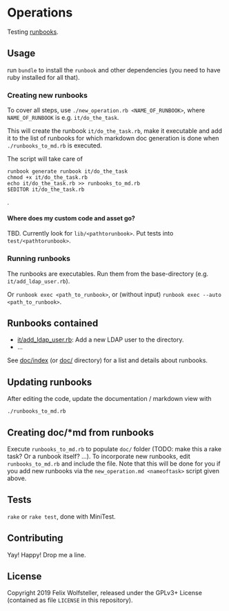 # Operations

Testing [runbooks](https://github.com/braintree/runbook).

## Usage

run `bundle` to install the `runbook` and other dependencies (you need to have ruby installed for all that).

### Creating new runbooks

To cover all steps, use `./new_operation.rb <NAME_OF_RUNBOOK>`, where `NAME_OF_RUNBOOK` is e.g. `it/do_the_task`.

This will create the runbook `it/do_the_task.rb`, make it executable and add it to the list of runbooks for which markdown doc generation is done when `./runbooks_to_md.rb` is executed.

The script will take care of

    runbook generate runbook it/do_the_task
    chmod +x it/do_the_task.rb
    echo it/do_the_task.rb >> runbooks_to_md.rb
    $EDITOR it/do_the_task.rb
.

#### Where does my custom code and asset go?

TBD. Currently look for `lib/<pathtorunbook>`.  Put tests into `test/<pathtorunbook>`.

### Running runbooks

The runbooks are executables.  Run them from the base-directory (e.g. `it/add_ldap_user.rb`).

Or `runbook exec <path_to_runbook>`, or (without input) `runbook exec --auto <path_to_runbook>`.

## Runbooks contained

  * [it/add_ldap_user.rb](it/add_ldap_user.rb): Add a new LDAP user to the directory.
  * ...

See [doc/index](doc/index.md) (or [doc/](doc/) directory) for a list and details about runbooks.

## Updating runbooks

After editing the code, update the documentation / markdown view with

    ./runbooks_to_md.rb

## Creating doc/*md from runbooks

Execute `runbooks_to_md.rb` to populate `doc/` folder (TODO: make this a rake task? Or a runbook itself? ...).
To incorporate new runbooks, edit `runbooks_to_md.rb` and include the file.  Note that this will be done for you if you add new runbooks via the `new_operation.md <nameoftask>` script given above.

## Tests

`rake` or `rake test`, done with MiniTest.

## Contributing

Yay! Happy! Drop me a line.

## License

Copyright 2019 Felix Wolfsteller, released under the GPLv3+ License (contained as file `LICENSE` in this repository).
